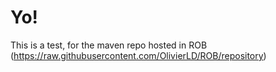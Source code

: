 # Yo!
This is a test, for the maven repo hosted in ROB (<https://raw.githubusercontent.com/OlivierLD/ROB/repository>)
